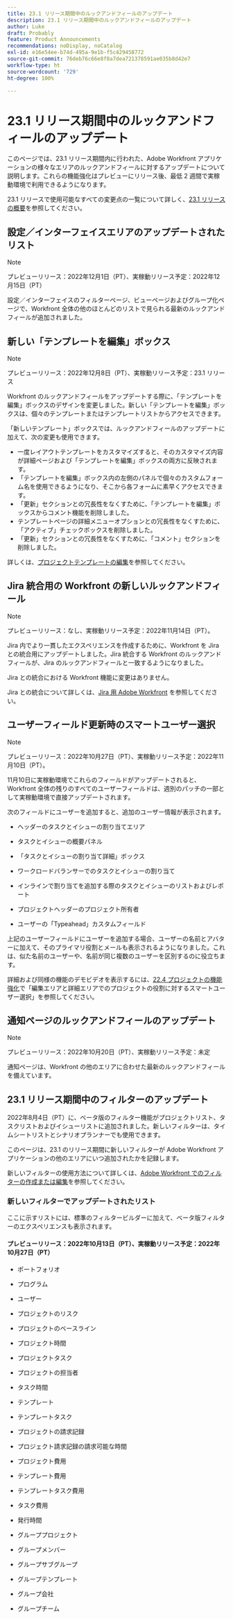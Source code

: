 ```yaml
---
title: 23.1 リリース期間中のルックアンドフィールのアップデート
description: 23.1 リリース期間中のルックアンドフィールのアップデート
author: Luke
draft: Probably
feature: Product Announcements
recommendations: noDisplay, noCatalog
exl-id: e16e54ee-b74d-495a-9e1b-f5c429458772
source-git-commit: 76deb76c66e8f8a7dea721378591ae035b8d42e7
workflow-type: ht
source-wordcount: '729'
ht-degree: 100%

---
```


# 23.1 リリース期間中のルックアンドフィールのアップデート

このページでは、23.1 リリース期間内に行われた、Adobe Workfront アプリケーションの様々なエリアのルックアンドフィールに対するアップデートについて説明します。これらの機能強化はプレビューにリリース後、最低 2 週間で実稼動環境で利用できるようになります。

23.1 リリースで使用可能なすべての変更点の一覧について詳しく、[23.1 リリースの概要](/help/quicksilver/product-announcements/product-releases/23.1-release-activity/23-1-release-overview.md)を参照してください。

## 設定／インターフェイスエリアのアップデートされたリスト

>[!NOTE]
>
>プレビューリリース：2022年12月1日（PT）、実稼動リリース予定：2022年12月15日（PT）

設定／インターフェイスのフィルターページ、ビューページおよびグループ化ページで、Workfront 全体の他のほとんどのリストで見られる最新のルックアンドフィールが追加されました。

## 新しい「テンプレートを編集」ボックス

>[!NOTE]
>
>プレビューリリース：2022年12月8日（PT）、実稼動リリース予定：23.1 リリース

Workfront のルックアンドフィールをアップデートする際に、「テンプレートを編集」ボックスのデザインを変更しました。新しい「テンプレートを編集」ボックスは、個々のテンプレートまたはテンプレートリストからアクセスできます。

「新しいテンプレート」ボックスでは、ルックアンドフィールのアップデートに加えて、次の変更も使用できます。

* 一度レイアウトテンプレートをカスタマイズすると、そのカスタマイズ内容が詳細ページおよび「テンプレートを編集」ボックスの両方に反映されます。
* 「テンプレートを編集」ボックス内の左側のパネルで個々のカスタムフォーム名を使用できるようになり、そこから各フォームに素早くアクセスできます。
* 「更新」セクションとの冗長性をなくすために、「テンプレートを編集」ボックスからコメント機能を削除しました。
* テンプレートページの詳細メニューオプションとの冗長性をなくすために、「アクティブ」チェックボックスを削除しました。
* 「更新」セクションとの冗長性をなくすために、「コメント」セクションを削除しました。

詳しくは、[プロジェクトテンプレートの編集](/help/quicksilver/manage-work/projects/create-and-manage-templates/edit-templates.md)を参照してください。

## Jira 統合用の Workfront の新しいルックアンドフィール

>[!NOTE]
>
>プレビューリリース：なし、実稼動リリース予定：2022年11月14日（PT）。

Jira 内でより一貫したエクスペリエンスを作成するために、Workfront を Jira との統合用にアップデートしました。Jira 統合する Workfront のルックアンドフィールが、Jira のルックアンドフィールと一致するようになりました。

Jira との統合における Workfront 機能に変更はありません。

Jira との統合について詳しくは、[Jira 用 Adobe Workfront](/help/quicksilver/workfront-integrations-and-apps/use-workfront-with-jira/workfront-for-jira.md) を参照してください。

## ユーザーフィールド更新時のスマートユーザー選択

>[!NOTE]
>
>プレビューリリース：2022年10月27日（PT）、実稼動リリース予定：2022年11月10日（PT）。
>
>11月10日に実稼動環境でこれらのフィールドがアップデートされると、Workfront 全体の残りのすべてのユーザーフィールドは、週別のパッチの一部として実稼動環境で直接アップデートされます。

次のフィールドにユーザーを追加すると、追加のユーザー情報が表示されます。

* ヘッダーのタスクとイシューの割り当てエリア

* タスクとイシューの概要パネル

* 「タスクとイシューの割り当て詳細」ボックス

* ワークロードバランサーでのタスクとイシューの割り当て

* インラインで割り当てを追加する際のタスクとイシューのリストおよびレポート

* プロジェクトヘッダーのプロジェクト所有者

* ユーザーの「Typeahead」カスタムフィールド

上記のユーザーフィールドにユーザーを追加する場合、ユーザーの名前とアバターに加えて、そのプライマリ役割とメールも表示されるようになりました。これは、似た名前のユーザーや、名前が同じ複数のユーザーを区別するのに役立ちます。

詳細および同様の機能のデモビデオを表示するには、[22.4 プロジェクトの機能強化](/help/quicksilver/product-announcements/product-releases/22.4-release-activity/22-4-project-enhancements.md)で「編集エリアと詳細エリアでのプロジェクトの役割に対するスマートユーザー選択」を参照してください。

## 通知ページのルックアンドフィールのアップデート

>[!NOTE]
>
>プレビューリリース：2022年10月20日（PT）、実稼動リリース予定：未定 <!-- Phased rollout beginning on November 3, with availability for all customers by November 17, 2022. -->

通知ページは、Workfront の他のエリアに合わせた最新のルックアンドフィールを備えています。

## 23.1 リリース期間中のフィルターのアップデート

2022年8月4日（PT）に、ベータ版のフィルター機能がプロジェクトリスト、タスクリストおよびイシューリストに追加されました。新しいフィルターは、タイムシートリストとシナリオプランナーでも使用できます。

このページは、23.1 のリリース期間に新しいフィルターが Adobe Workfront アプリケーションの他のエリアにいつ追加されたかを記録します。

新しいフィルターの使用方法について詳しくは、[Adobe Workfront でのフィルターの作成または編集](/help/quicksilver/reports-and-dashboards/reports/reporting-elements/create-filters.md)を参照してください。

### 新しいフィルターでアップデートされたリスト

ここに示すリストには、標準のフィルタービルダーに加えて、ベータ版フィルターのエクスペリエンスも表示されます。

#### プレビューリリース：2022年10月13日（PT）、実稼動リリース予定：2022年10月27日（PT）

* ポートフォリオ

* プログラム

* ユーザー

* プロジェクトのリスク

* プロジェクトのベースライン

* プロジェクト時間

* プロジェクトタスク

* プロジェクトの担当者

* タスク時間

* テンプレート

* テンプレートタスク

* プロジェクトの請求記録

* プロジェクト請求記録の請求可能な時間

* プロジェクト費用

* テンプレート費用

* テンプレートタスク費用

* タスク費用

* 発行時間

* グループプロジェクト

* グループメンバー

* グループサブグループ

* グループテンプレート

* グループ会社

* グループチーム
